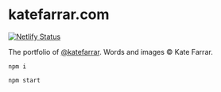 katefarrar.com
================

[![Netlify Status](https://api.netlify.com/api/v1/badges/253bbdf3-9aed-4678-af02-57e20fab54ad/deploy-status)](https://app.netlify.com/sites/hungry-bhaskara-a81d43/deploys)

The portfolio of [@katefarrar](https://twitter.com/katefarrar). Words and images © Kate Farrar.

`npm i`

`npm start`
